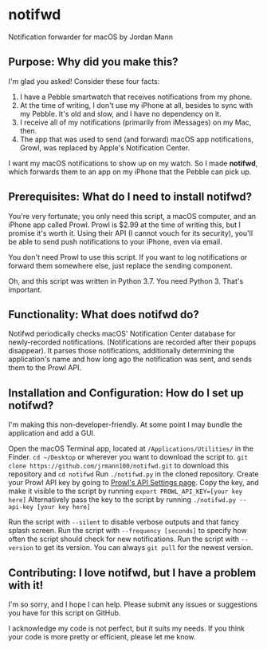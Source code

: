 # notifwd
Notification forwarder for macOS by Jordan Mann
## Purpose: Why did you make this?
I'm glad you asked! Consider these four facts:

 1. I have a Pebble smartwatch that receives notifications from my phone.
 2. At the time of writing, I don't use my iPhone at all, besides to sync with my Pebble. It's old and slow, and I have no dependency on it.
 3. I receive all of my notifications (primarily from iMessages) on my Mac, then.
 4. The app that was used to send (and forward) macOS app notifications, Growl, was replaced by Apple's Notification Center.
 
 I want my macOS notifications to show up on my watch. So I made **notifwd**, which forwards them to an app on my iPhone that the Pebble can pick up.
  
## Prerequisites: What do I need to install notifwd?
You're very fortunate; you only need this script, a macOS computer, and an iPhone app called Prowl.
Prowl is $2.99 at the time of writing this, but I promise it's worth it. Using their API (I cannot vouch for its security), you'll be able to send push notifications to your iPhone, even via email.

You don't need Prowl to use this script. If you want to log notifications or forward them somewhere else, just replace the sending component.

Oh, and this script was written in Python 3.7. You need Python 3. That's important.

## Functionality: What does notifwd do?
Notifwd periodically checks macOS' Notification Center database for newly-recorded notifications. (Notifications are recorded after their popups disappear). It parses those notifications, additionally determining the application's name and how long ago the notification was sent, and sends them to the Prowl API. 

## Installation and Configuration: How do I set up notifwd?
I'm making this non-developer-friendly. At some point I may bundle the application and add a GUI.

Open the macOS Terminal app, located at `/Applications/Utilities/` in the Finder.
`cd ~/Desktop` or wherever you want to download the script to.
`git clone https://github.com/jrmann100/notifwd.git` to download this repository and `cd notifwd`
Run `./notifwd.py` in the cloned repository.
Create your Prowl API key by going to [Prowl's API Settings page](https://www.prowlapp.com/api_settings.php).
Copy the key, and make it visible to the script by running `export PROWL_API_KEY=[your key here]`
Alternatively pass the key to the script by running `./notifwd.py --api-key [your key here]`

Run the script with `--silent` to disable verbose outputs and that fancy splash screen.
Run the script with `--frequency [seconds]` to specify how often the script should check for new notifications.
Run the script with `--version` to get its version. You can always `git pull` for the newest version.
## Contributing: I love notifwd, but I have a problem with it!
I'm so sorry, and I hope I can help. Please submit any issues or suggestions you have for this script on GitHub.

I acknowledge my code is not perfect, but it suits my needs. If you think your code is more pretty or efficient, please let me know.
